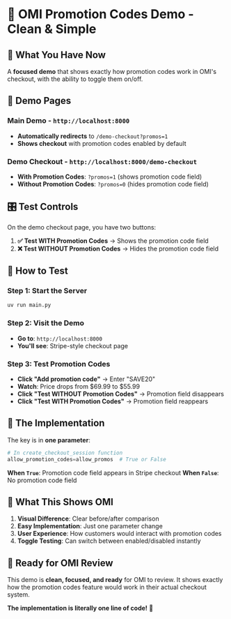 # 🎯 OMI Promotion Codes Demo - Clean & Simple

## 🚀 What You Have Now

A **focused demo** that shows exactly how promotion codes work in OMI's checkout, with the ability to toggle them on/off.

## 📱 Demo Pages

### **Main Demo** - `http://localhost:8000`
- **Automatically redirects** to `/demo-checkout?promos=1`
- **Shows checkout** with promotion codes enabled by default

### **Demo Checkout** - `http://localhost:8000/demo-checkout`
- **With Promotion Codes**: `?promos=1` (shows promotion code field)
- **Without Promotion Codes**: `?promos=0` (hides promotion code field)

## 🎛️ Test Controls

On the demo checkout page, you have two buttons:

1. **✅ Test WITH Promotion Codes** → Shows the promotion code field
2. **❌ Test WITHOUT Promotion Codes** → Hides the promotion code field

## 🎯 How to Test

### **Step 1: Start the Server**
```bash
uv run main.py
```

### **Step 2: Visit the Demo**
- **Go to**: `http://localhost:8000`
- **You'll see**: Stripe-style checkout page

### **Step 3: Test Promotion Codes**
- **Click "Add promotion code"** → Enter "SAVE20"
- **Watch**: Price drops from $69.99 to $55.99
- **Click "Test WITHOUT Promotion Codes"** → Promotion field disappears
- **Click "Test WITH Promotion Codes"** → Promotion field reappears

## 🔧 The Implementation

The key is in **one parameter**:

```python
# In create_checkout_session function
allow_promotion_codes=allow_promos  # True or False
```

**When `True`**: Promotion code field appears in Stripe checkout
**When `False`**: No promotion code field

## 🎉 What This Shows OMI

1. **Visual Difference**: Clear before/after comparison
2. **Easy Implementation**: Just one parameter change
3. **User Experience**: How customers would interact with promotion codes
4. **Toggle Testing**: Can switch between enabled/disabled instantly

## 🚀 Ready for OMI Review

This demo is **clean, focused, and ready** for OMI to review. It shows exactly how the promotion codes feature would work in their actual checkout system.

**The implementation is literally one line of code!** 🎯
